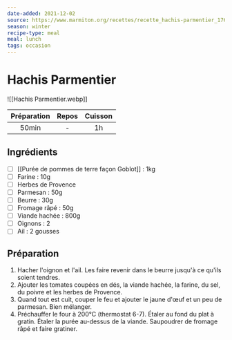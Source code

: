 ```yaml
---
date-added: 2021-12-02
source: https://www.marmiton.org/recettes/recette_hachis-parmentier_17639.aspx
season: winter
recipe-type: meal
meal: lunch
tags: occasion
---
```


# Hachis Parmentier

![[Hachis Parmentier.webp]]

| Préparation | Repos | Cuisson |
|:-----------:|:-----:|:-------:|
|    50min    |   -   |   1h    |

## Ingrédients

- [ ] [[Purée de pommes de terre façon Goblot]] : 1kg
- [ ] Farine : 10g
- [ ] Herbes de Provence
- [ ] Parmesan : 50g
- [ ] Beurre : 30g
- [ ] Fromage râpé : 50g
- [ ] Viande hachée : 800g
- [ ] Oignons : 2
- [ ] Ail : 2 gousses

## Préparation

1. Hacher l'oignon et l'ail. Les faire revenir dans le beurre jusqu'à ce qu'ils soient tendres.
2. Ajouter les tomates coupées en dés, la viande hachée, la farine, du sel, du poivre et les herbes de Provence.
3. Quand tout est cuit, couper le feu et ajouter le jaune d'œuf et un peu de parmesan. Bien mélanger.
4. Préchauffer le four à 200°C (thermostat 6-7). Étaler au fond du plat à gratin. Étaler la purée au-dessus de la viande. Saupoudrer de fromage râpé et faire gratiner.
